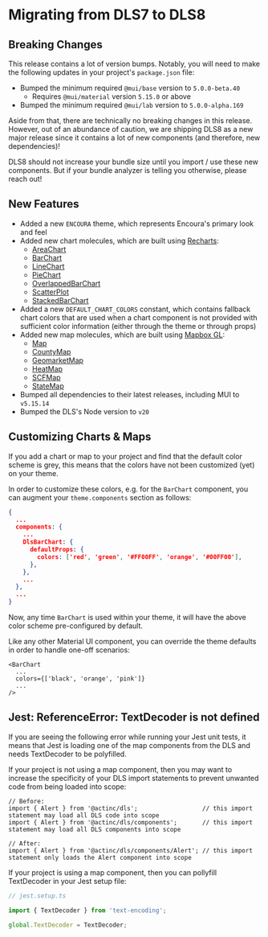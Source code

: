 # Migrating from DLS7 to DLS8

## Breaking Changes

This release contains a lot of version bumps. Notably, you will need to
make the following updates in your project's `package.json` file:

* Bumped the minimum required `@mui/base` version to `5.0.0-beta.40`
  * Requires `@mui/material` version `5.15.0` or above
* Bumped the minimum required `@mui/lab` version to `5.0.0-alpha.169`

Aside from that, there are technically no breaking changes in this release.
However, out of an abundance of caution, we are shipping DLS8 as a new major
release since it contains a lot of new components (and therefore,
new dependencies)!

DLS8 should not increase your bundle size until you import / use these new
components. But if your bundle analyzer is telling you otherwise, please reach
out!

## New Features

* Added a new `ENCOURA` theme, which represents Encoura's primary look and feel
* Added new chart molecules, which are built using
[Recharts](https://recharts.org/):
  * [AreaChart](/docs/molecules-charts-areachart--documentation)
  * [BarChart](/docs/molecules-charts-barchart--documentation)
  * [LineChart](/docs/molecules-charts-linechart--documentation)
  * [PieChart](/docs/molecules-charts-piechart--documentation)
  * [OverlappedBarChart](/docs/molecules-charts-overlappedbarchart--documentation)
  * [ScatterPlot](/docs/molecules-charts-scatterplot--documentation)
  * [StackedBarChart](/docs/molecules-charts-stackedbarchart--documentation)
* Added a new `DEFAULT_CHART_COLORS` constant, which contains fallback chart
colors that are used when a chart component is not provided with sufficient
color information (either through the theme or through props)
* Added new map molecules, which are built using
[Mapbox GL](https://docs.mapbox.com/mapbox-gl-js/guides):
  * [Map](/docs/molecules-maps-map--documentation)
  * [CountyMap](/docs/molecules-maps-countymap--documentation)
  * [GeomarketMap](/docs/molecules-maps-geomarketmap--documentation)
  * [HeatMap](/docs/molecules-maps-heatmap--documentation)
  * [SCFMap](/docs/molecules-maps-scfmap--documentation)
  * [StateMap](/docs/molecules-maps-statemap--documentation)
* Bumped all dependencies to their latest releases, including MUI to `v5.15.14`
* Bumped the DLS's Node version to `v20`

## Customizing Charts & Maps

If you add a chart or map to your project and find that the default color scheme
is grey, this means that the colors have not been customized (yet)
on your theme.

In order to customize these colors, e.g. for the `BarChart` component, you can
augment your `theme.components` section as follows:

```json
{
  ...
  components: {
    ...
    DlsBarChart: {
      defaultProps: {
        colors: ['red', 'green', '#FF00FF', 'orange', '#00FF00'],
      },
    },
    ...
  },
  ...
}
```

Now, any time `BarChart` is used within your theme, it will have the above
color scheme pre-configured by default.

Like any other Material UI component, you can override the theme defaults in
order to handle one-off scenarios:

```tsx
<BarChart
  ...
  colors={['black', 'orange', 'pink']}
  ...
/>
```

## Jest: ReferenceError: TextDecoder is not defined

If you are seeing the following error while running your Jest unit tests,
it means that Jest is loading one of the map components from the DLS and
needs TextDecoder to be polyfilled.

If your project is not using a map component, then you may want to increase the
specificity of your DLS import statements to prevent unwanted code from being
loaded into scope:

```tsx
// Before:
import { Alert } from '@actinc/dls';                  // this import statement may load all DLS code into scope
import { Alert } from '@actinc/dls/components';       // this import statement may load all DLS components into scope

// After:
import { Alert } from '@actinc/dls/components/Alert'; // this import statement only loads the Alert component into scope
```

If your project is using a map component, then you can pollyfill TextDecoder
in your Jest setup file:

```ts
// jest.setup.ts

import { TextDecoder } from 'text-encoding';

global.TextDecoder = TextDecoder;
```
